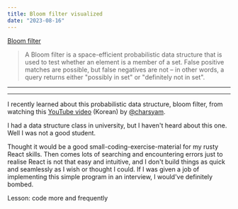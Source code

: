 ```yaml
---
title: Bloom filter visualized
date: "2023-08-16"
---
```


[Bloom filter](https://en.wikipedia.org/wiki/Bloom_filter)

> A Bloom filter is a space-efficient probabilistic data structure that is used to test whether an element is a member of a set. False positive matches are possible, but false negatives are not – in other words, a query returns either "possibly in set" or "definitely not in set".

---

<BloomFilter />

---

I recently learned about this probabilistic data structure, bloom filter, from watching this [YouTube video](https://youtu.be/iA-QtVCPjtE) (Korean) by [@charsyam](https://twitter.com/charsyam).

I had a data structure class in university, but I haven't heard about this one. Well I was not a good student.

Thought it would be a good small-coding-exercise-material for my rusty React skills.
Then comes lots of searching and encountering errors just to realise React is not that easy and intuitive, and I don't build things as quick and seamlessly as I wish or thought I could.
If I was given a job of implementing this simple program in an interview, I would've definitely bombed.

Lesson: code more and frequently
